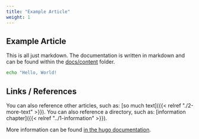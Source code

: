 ```yaml
---
title: "Example Article"
weight: 1
---
```


## Example Article
This is all just markdown. The documentation is written in markdown and can be found within the [docs/content](https://github.com/simonkarman/hugo-docs/tree/main/docs/content) folder.

```bash
echo "Hello, World!
```

## Links / References
You can also reference other articles, such as: [so much text]({{< relref "./2-more-text" >}}). You can also reference a directory, such as: [information chapter]({{< relref "../1-information" >}}).

More information can be found [in the hugo documentation](https://gohugo.io/content-management/cross-references/).
